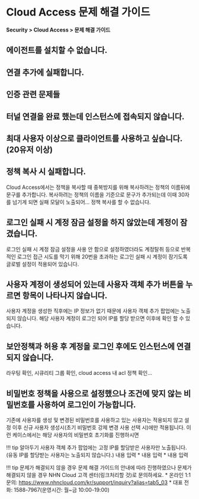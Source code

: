 # Cloud Access 문제 해결 가이드

**Security > Cloud Access > 문제 해결 가이드**

## 에이전트를 설치할 수 없습니다.

## 연결 추가에 실패합니다.

## 인증 관련 문제들

## 터널 연결을 완료 했는데 인스턴스에 접속되지 않습니다.

## 최대 사용자 이상으로 클라이언트를 사용하고 싶습니다.(20유저 이상)

## 정책 복사 시 실패합니다.
Cloud Access에서는 정책을 복사할 때 중복방지를 위해 복사하려는 정책의 이름뒤에 문구를 추가합니다. 복사하려는 정책의 이름을 기준으로 문구가 추가되는데 이때 30자를 넘기게 되면 실패 모달이 노출되어... 정책 복사를 할 수 없습니다. 

## 로그인 실패 시 계정 잠금 설정을 하지 않았는데 계정이 잠겼습니다.
로그인 실패 시 계정 잠금 설정을 사용 안 함으로 설정하였더라도 계정탈취 등으로 반복적인 로그인 접근 시도를 막기 위해 20번을 초과하는 로그인 실패 시 계정이 잠기도록 글로벌 설정이 적용되어 있습니다.

## 사용자 계정이 생성되어 있는데 사용자 객체 추가 버튼을 누르면 항목이 나타나지 않습니다.
사용자 계정을 생성한 직후에는 IP 정보가 없기 때문에 사용자 객체 추가 팝업에는 노출되지 않습니다. 해당 사용자 계정이 로그인 되어 IP를 할당 받으면 이후에 확인 할 수 있습니다.

## 보안정책과 허용 후 계정을 로그인 후에도 인스턴스에 연결되지 않습니다.
라우팅 확인, 시큐리티 그룹 확인, cloud access 내 acl 정책 확인... 

## 비밀번호 정책을 사용으로 설정했으나 조건에 맞지 않는 비밀번호를 사용하여 로그인이 가능합니다.
기존에 사용자를 생성 및 변경된 비밀번호를 사용하고 있는 사용자는 적용되지 않고 설정 이후 신규 사용자 생성시(초기 비밀번호 강제 변경 사용 선택 시)에만 적용됩니다. 이런 케이스에서는 해당 사용자의 비밀번호 초기화를 진행하시면 


!!! tip 알아두기
    사용자 객체 추가 팝업에는 고정 IP를 할당받은 사용자만 노출됩니다. (유동 IP를 할당받는 사용자는 노출되지 않습니다.)
    내용 입력
    * 내용 입력
    * 내용 입력

!!! tip 문제가 해결되지 않을 경우
    문제 해결 가이드의 안내에 따라 진행하였으나 문제가 해결되지 않을 경우 NHN Cloud 고객 센터(링크처리할 것)로 문의하세요.
    * 온라인 1:1 문의: https://www.nhncloud.com/kr/support/inquiry?alias=tab5_03
    * 대표 전화: 1588-7967(운영시간: 월~금 10:00-19:00)